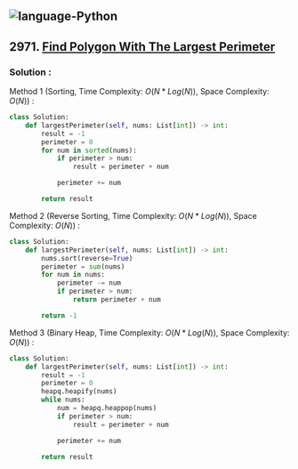 ![language-Python](https://img.shields.io/badge/Python-ffd43b?style=for-the-badge&logo=PYTHON)
---

## 2971. [Find Polygon With The Largest Perimeter](https://leetcode.com/problems/find-polygon-with-the-largest-perimeter)

### Solution :

Method 1 (Sorting, Time Complexity: $O(N*Log(N))$, Space Complexity: $O(N)$) :
```python
class Solution:
    def largestPerimeter(self, nums: List[int]) -> int:
        result = -1
        perimeter = 0
        for num in sorted(nums):
            if perimeter > num:
                result = perimeter + num

            perimeter += num

        return result
```

Method 2 (Reverse Sorting, Time Complexity: $O(N*Log(N))$, Space Complexity: $O(N)$) :
```python
class Solution:
    def largestPerimeter(self, nums: List[int]) -> int:
        nums.sort(reverse=True)
        perimeter = sum(nums)
        for num in nums:
            perimeter -= num
            if perimeter > num:
                return perimeter + num

        return -1
```

Method 3 (Binary Heap, Time Complexity: $O(N*Log(N))$, Space Complexity: $O(N)$) :
```python
class Solution:
    def largestPerimeter(self, nums: List[int]) -> int:
        result = -1
        perimeter = 0
        heapq.heapify(nums)
        while nums:
            num = heapq.heappop(nums)
            if perimeter > num:
                result = perimeter + num

            perimeter += num

        return result
```
